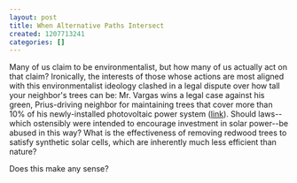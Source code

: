 ```yaml
---
layout: post
title: When Alternative Paths Intersect
created: 1207713241
categories: []
---
```

Many of us claim to be environmentalist, but how many of us actually act on that claim? Ironically, the interests of those whose actions are most aligned with this environmentalist ideology clashed in a legal dispute over how tall your neighbor's trees can be: Mr. Vargas wins a legal case against his green, Prius-driving neighbor for maintaining trees that cover more than 10% of his newly-installed photovoltaic power system (<a href="http://www.nytimes.com/2008/04/07/science/earth/07redwood.html" rel="external">link</a>). Should laws--which ostensibly were intended to encourage investment in solar power--be abused in this way? What is the effectiveness of removing redwood trees to satisfy synthetic solar cells, which are inherently much less efficient than nature?

Does this make any sense?
